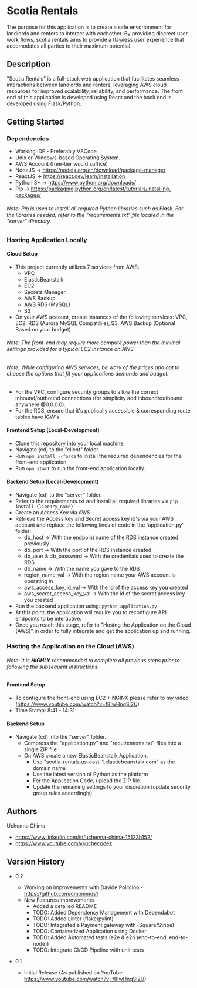 # Scotia Rentals

The purpose for this application is to create a safe envorionment for landlords and renters to interact with eachother. By providing discreet user work flows, scotia rentals aims to provide a flawless user experience that accomodates all parties to their maximum potential.

## Description

"Scotia Rentals" is a full-stack web application that facilitates seamless interactions between landlords and renters, leveraging AWS cloud resources for improved scalability, reliability, and performance. The front end of this application is developed using React and the back end is developed using Flask/Python.

## Getting Started

### Dependencies

- Working IDE - Preferably VSCode
- Unix or Windows-based Operating System.
- AWS Account (free-tier would suffice)
- NodeJS -> https://nodejs.org/en/download/package-manager
- ReactJS -> https://react.dev/learn/installation
- Python 3+ -> https://www.python.org/downloads/
- Pip -> https://packaging.python.org/en/latest/tutorials/installing-packages/

###### _Note: Pip is used to install all required Python libraries such as Flask. For the libraries needed, refer to the "requirements.txt" file located in the "server" directory._

### Hosting Application Locally

#### Cloud Setup

- This project currently utilizes 7 services from AWS:
  - VPC
  - ElasticBeanstalk
  - EC2
  - Secrets Manager
  - AWS Backup
  - AWS RDS (MySQL)
  - S3
- On your AWS account, create instances of the following services: VPC, EC2, RDS (Aurora MySQL Compatible), S3, AWS Backup (Optional Based on your budget)

###### _Note: The front-end may require more compute power than the minimal settings provided for a typical EC2 instance on AWS._

###### _Note: While configuring AWS services, be wary of the prices and opt to choose the options that fit your applications demands and budget._

- For the VPC, configure security groups to allow the correct inbound/outbound connections (for simplicity add inbound/outbound anywhere @0.0.0.0).
- For the RDS, ensure that it's publically accessible & corresponding route tables have IGW's

#### Frontend Setup (Local-Development)

- Clone this repository into your local machine.
- Navigate (cd) to the "client" folder.
- Run `npm install --force` to install the required dependencies for the front-end application
- Run `npm start` to run the front-end application locally.

#### Backend Setup (Local-Development)

- Navigate (cd) to the "server" folder.
- Refer to the requirements.txt and install all required libraries via `pip install {library_name}`
- Create an Access Key via AWS
- Retrieve the Access key and Secret access key id's via your AWS account and replace the following lines of code in the 'application.py' folder:
  - db_host -> With the endpoint name of the RDS instance created previously
  - db_port -> With the port of the RDS instance created
  - db_user & db_password -> With the credentials used to create the RDS
  - db_name -> With the name you gave to the RDS
  - region_name_val -> With the region name your AWS account is operating in
  - aws_access_key_id_val -> With the id of the access key you created
  - aws_secret_access_key_val -> With the id of the secret access key you created
- Run the backend application using: `python application.py`
- At this point, the application will require you to reconfigure API endpoints to be interactive.
- Once you reach this stage, refer to "Hostng the Application on the Cloud (AWS)" in order to fully integrate and get the application up and running.

### Hosting the Application on the Cloud (AWS)

###### _Note: It is ***HIGHLY*** recommended to complete all previous steps prior to following the subsequent instructions._

#### Frontend Setup

- To configure the front-end using EC2 + NGINX please refer to my video (https://www.youtube.com/watch?v=f8IwHnqSl2U)
- Time Stamp: 8:41 - 14:31

#### Backend Setup

- Navigate (cd) into the "server" folder.
  - Compress the "application.py" and "requirements.txt" files into a single ZIP file
  - On AWS create a new ElasticBeanstalk Application.
    - Use "scotia-rentals.us-east-1.elasticbeanstalk.com" as the domain name
    - Use the latest version of Python as the platform
    - For the Application Code, upload the ZIP file.
    - Update the remaining settings to your discretion (update security group rules accordingly)

## Authors

Uchenna Chima

- https://www.linkedin.com/in/uchenna-chima-15123b152/
- https://www.youtube.com/@uchecodez

## Version History

- 0.2

  - Working on improvements with Davide Pollicino - https://github.com/omonimus1
  - New Features/Improvements
    - Added a detailed README
    - TODO: Added Dependency Management with Dependabot
    - TODO: Added Linter (flake/pylint)
    - TODO: Integrated a Payment gateway with (Square/Stripe)
    - TODO: Containerized Application using Docker
    - TODO: Added Automated tests (e2e & e2n (end-to-end, end-to-node))
    - TODO: Integrate CI/CD Pipeline with unit tests

- 0.1

  - Initial Release (As published on YouTube: https://www.youtube.com/watch?v=f8IwHnqSl2U)
